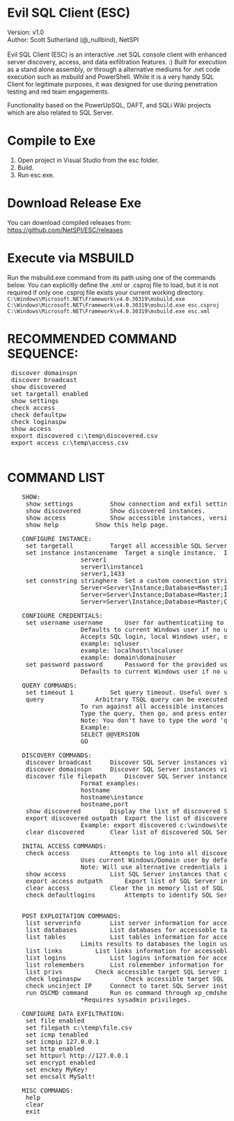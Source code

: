 # Evil SQL Client (ESC)
 Version: v1.0 <Br>
 Author: Scott Sutherland (@_nullbind), NetSPI <Br>
<br>
Evil SQL Client (ESC) is an interactive .net SQL console client with enhanced server discovery, access, and data exfiltration features. :)  Built for execution as a stand alone assembly, or through a alternative mediums for .net code execution such as msbuild and PowerShell. While it is a very handy SQL Client for legitimate purposes, it was designed for use during penetration testing and red team engagements.<br>
 
Functionality based on the PowerUpSQL, DAFT, and SQLi Wiki projects which are also related to SQL Server.
  
# Compile to Exe
1. Open project in Visual Studio from the esc folder.
2. Build.
3. Run esc.exe.

# Download Release Exe
You can download compiled releases from: https://github.com/NetSPI/ESC/releases
  
# Execute via MSBUILD 
Run the msbuild.exe command from its path using one of the commands below. You can explicitly define the .xml or .csproj file to load, but it is not required if only one .csproj file exists your current working directory. 
 ` C:\Windows\Microsoft.NET\Framework\v4.0.30319\msbuild.exe ` <br>
 `C:\Windows\Microsoft.NET\Framework\v4.0.30319\msbuild.exe esc.csproj` <Br>
 `C:\Windows\Microsoft.NET\Framework\v4.0.30319\msbuild.exe esc.xml` <br>
 
 # RECOMMENDED COMMAND SEQUENCE:
 <pre>
 discover domainspn 
 discover broadcast
 show discovered
 set targetall enabled
 show settings
 check access
 check defaultpw
 check loginaspw
 show access
 export discovered c:\temp\discovered.csv
 export access c:\temp\access.csv
 </pre>
 
 # COMMAND LIST
 <pre>
    SHOW:
     show settings 			Show connection and exfil settings.
     show discovered 		Show discovered instances. 
     show access  			Show accessible instances, versions, and other information.
     show help 			Show this help page.
 
    CONFIGURE INSTANCE:
     set targetall			Target all accessible SQL Server instances. List with 'show access' command.
     set instance instancename	Target a single instance.  Instance formats supported include: 
 				    server1
 				    server1\instance1
 				    server1,1433
     set connstring stringhere 	Set a custom connection string. Examples below.
				    Server=Server\Instance;Database=Master;Integrated Security=SSPI;Connection Timeout=1
				    Server=Server\Instance;Database=Master;Integrated Security=SSPI;Connection Timeout=1;uid=Domain\Account;pwd=Password;
				    Server=Server\Instance;Database=Master;Connection Timeout=1;User ID=Username;Password=Password
 
    CONFIGURE CREDENTIALS:
     set username username 		User for authenticatiing to SQL Server instances.
 				    Defaults to current Windows user if no username or password is provided.
				    Accepts SQL login, local Windows user, or domain user.  
				    example: sqluser
				    example: localhost\localuser
				    example: domain\domainuser
     set password password		Password for the provided username.  
 				    Defaults to current Windows user if no user or password is provided.
 
    QUERY COMMANDS:
     set timeout 1			Set query timeout. Useful over slow connections.
     query				Arbitrary TSQL query can be executed once a valid connection string is configured.
				    To run against all accessible instances type 'set targetall enabled'.
				    Type the query, then go, and press enter. Multi-line queries are supported.
				    Note: You don't have to type the word 'query'.
				    Example:
				    SELECT @@VERSION
				    GO
 
    DISCOVERY COMMANDS:
     discover broadcast		Discover SQL Server instances via a broadcast request.
     discover domainspn		Discover SQL Server instances via LDAP query to the default DC for MSSQL SPNs.
     discover file filepath		Discover SQL Server instance listed in a file.  One per line.
				    Format examples: 
				    hostname 
				    hostname\instance
				    hostname,port
     show discovered		Display the list of discovered SQL Server instances.
     export discovered outpath	Export the list of discovered SQL Server instances to a file. 
				    Example: export discovered c:\windows\temp\sqlinstances.txt
     clear discovered		Clear list of discovered SQL Server instances.

    INITAL ACCESS COMMANDS:
     check access			Attempts to log into all discovered SQL Server instances.  
 				    Uses current Windows/Domain user by default. 
				    Note: Will use alternative credentials if provided. (set username / set password)
     show access			List SQL Server instances that can be logged into.
     export access outpath		Export list of SQL Server instances that can be logged into to a file.
     clear access			Clear the in memory list of SQL Server instances that can be logged into.			
     check defaultlogins		Attempts to identify SQL Server instances that match known application and attempts the associate usernames and passwords.


    POST EXPLOITATION COMMANDS:
     list serverinfo		List server information for accessoble target SQL Server instances.
     list databases			List databases for accessoble target SQL Server instances.
     list tables			List tables information for accessoble target SQL Server instances.
  				    Limits results to databases the login user has access to.
     list links			List links information for accessoble target SQL Server instances.
     list logins			List logins information for accessoble target SQL Server instances.
     list rolemembers		List rolemember information for accessoble target SQL Server instances.
     list privs			Check accessible target SQL Server instances for logins that use their login as a password.  
     check loginaspw     		Check accessible target SQL Server instances for logins that use their login as a password.                         
     check uncinject IP		Connect to taret SQL Server instance and perform UNC injection back to provide IP.	     
     run OSCMD command		Run os command through xp_cmdshell on the accessible target SQL Server instances. 
 				    *Requires sysadmin privileges.
 
    CONFIGURE DATA EXFILTRATION: 
     set file enabled
     set filepath c:\temp\file.csv
     set icmp tenabled
     set icmpip 127.0.0.1
     set http enabled
     set httpurl http://127.0.0.1
     set encrypt enabled
     set enckey MyKey!
     set encsalt MySalt!

    MISC COMMANDS:
     help
     clear
     exit
 </pre>
